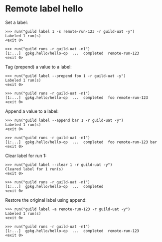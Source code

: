 # Remote label hello

Set a label:

    >>> run("guild label 1 -s remote-run-123 -r guild-uat -y")
    Labeled 1 run(s)
    <exit 0>

    >>> run("guild runs -r guild-uat -n1")
    [1:...]  gpkg.hello/hello-op  ...  completed  remote-run-123
    <exit 0>

Tag (prepend) a value to a label:

    >>> run("guild label --prepend foo 1 -r guild-uat -y")
    Labeled 1 run(s)
    <exit 0>

    >>> run("guild runs -r guild-uat -n1")
    [1:...]  gpkg.hello/hello-op  ...  completed  foo remote-run-123
    <exit 0>

Append a value to a label:

    >>> run("guild label --append bar 1 -r guild-uat -y")
    Labeled 1 run(s)
    <exit 0>

    >>> run("guild runs -r guild-uat -n1")
    [1:...]  gpkg.hello/hello-op  ...  completed  foo remote-run-123 bar
    <exit 0>

Clear label for run 1:

    >>> run("guild label --clear 1 -r guild-uat -y")
    Cleared label for 1 run(s)
    <exit 0>

    >>> run("guild runs -r guild-uat -n1")
    [1:...]  gpkg.hello/hello-op  ...  completed
    <exit 0>

Restore the original label using append:

    >>> run("guild label -a remote-run-123 -r guild-uat -y")
    Labeled 1 run(s)
    <exit 0>

    >>> run("guild runs -r guild-uat -n1")
    [1:...]  gpkg.hello/hello-op  ...  completed  remote-run-123
    <exit 0>

